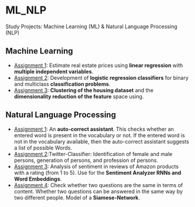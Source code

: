 # ML_NLP
Study Projects: Machine Learning (ML) &amp; Natural Language Processing (NLP)

## Machine Learning
* [Assignment 1](/MachineLearning/ML_Assignment_1/): Estimate real estate prices using **linear regression** with **multiple independent variables**.
* [Assignment 2](/MachineLearning/ML_Assignment_2/): Development of **logistic regression classifiers** for binary and multiclass **classification problems**.
* [Assignment 3](/MachineLearning/ML_Assignment_3/): **Clustering of the housing dataset** and the **dimensionality reduction of the feature** space using.

## Natural Language Processing
* [Assignment 1](/NaturalLanguageProcessing/NLP_Assignment_1/): An **auto-correct assistant**. This checks whether an entered word is present in the vocabulary or not. If the entered word is not in the vocabulary available, then the auto-correct assistant suggests a list of possible Words.
* [Assignment 2](/NaturalLanguageProcessing/NLP_Assignment_2/):Twitter-Classifier: Identification of female and male persons, generation of persons, and profession of persons.
* [Assignment 3](/NaturalLanguageProcessing/NLP_Assignment_3/): Analysis of sentiment in reviews of Amazon products with a rating (from 1 to 5). Use for the **Sentiment Analyzer RNNs and Word Embeddings**.
* [Assignment 4](/NaturalLanguageProcessing/NLP_Assignment_4/): Check whether two questions are the same in terms of content. Whether two questions can be answered in the same way by two different people. Model of a **Siamese-Network**.
